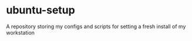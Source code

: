 # ubuntu-setup
A repository storing my configs and scripts for setting a fresh install of my workstation
